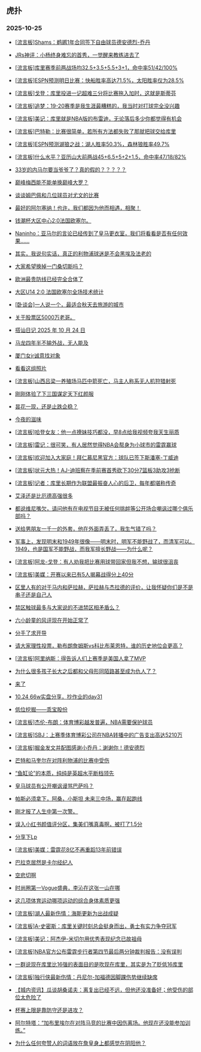 ## 虎扑 
### 2025-10-25

+ [[流言板]Shams：鹈鹕1年合同签下自由球员德安德烈-乔丹](https://bbs.hupu.com/635340271.html)

+ [JRs神评：小杨终身难忘的首秀，一觉醒来教练进去了](https://bbs.hupu.com/635336164.html)

+ [[流言板]库里赛季前两战场均32.5+3.5+5.5+3+1，命中率51/42/100%](https://bbs.hupu.com/635338693.html)

+ [[流言板]ESPN预测明日比赛：快船胜率高达71.5%，太阳胜率仅为28.5%](https://bbs.hupu.com/635336495.html)

+ [[流言板]戈登：库里投进一记超难三分将比赛拖入加时，这就是斯蒂芬](https://bbs.hupu.com/635336809.html)

+ [[流言板]追梦：19-20赛季是我生涯最糟糕的，我当时对打球完全没兴趣](https://bbs.hupu.com/635340097.html)

+ [[流言板]美记：库里就是NBA版的布雷迪，无论落后多少你都觉得有机会](https://bbs.hupu.com/635336323.html)

+ [[流言板]巴特勒：比赛很简单，若所有方法都失败了那就把球交给库里](https://bbs.hupu.com/635336254.html)

+ [[流言板]ESPN预测湖狼之战：湖人胜率50.3%，森林狼胜率49.7%](https://bbs.hupu.com/635336412.html)

+ [[流言板]什么水平？亚历山大前两战45+6.5+5+2+1.5，命中率47/18/82%](https://bbs.hupu.com/635337884.html)

+ [33岁的内马尔要当爷爷了？真的假的？？？？？](https://bbs.hupu.com/635332006.html)

+ [巅峰梅西能不能单换巅峰大罗？](https://bbs.hupu.com/635334519.html)

+ [谈谈姆巴佩和几位球员对尤文的比赛](https://bbs.hupu.com/635330436.html)

+ [最好的阿尔塞纳！也许，我们都因为他而相遇，相聚！](https://bbs.hupu.com/635335047.html)

+ [钱潮杯大区中心2:0法国欧塞尔。](https://bbs.hupu.com/635333922.html)

+ [Naninho：亚马尔的言论已经传到了皇马更衣室，我们将看看是否有任何效果……](https://bbs.hupu.com/635334008.html)

+ [其实，我说句实话，真正的利物浦球迷是不会黑埃及法老的](https://bbs.hupu.com/635334900.html)

+ [大家希望换掉一门桑切斯吗？](https://bbs.hupu.com/635331028.html)

+ [欧洲最贵防线已经完全合体了](https://bbs.hupu.com/635334048.html)

+ [大区U14 2:0 法国欧塞尔全场技术统计](https://bbs.hupu.com/635334725.html)

+ [[卧谈会]一人说一个，最适合秋天去旅游的城市](https://bbs.hupu.com/635337219.html)

+ [关于股票区5000万老哥。](https://bbs.hupu.com/635338526.html)

+ [搭讪日记 2025 年 10 月 24 日](https://bbs.hupu.com/635337001.html)

+ [马龙四年半不输外战，无人能及](https://bbs.hupu.com/635337156.html)

+ [厦门女jr诚意找对象](https://bbs.hupu.com/635336855.html)

+ [看看这组照片](https://bbs.hupu.com/635338187.html)

+ [[流言板]山西吕梁一养殖场马匹中箭死亡，马主人称系无人机狩猎射死](https://bbs.hupu.com/635338121.html)

+ [刚刚体验了下三国谋定天下红颜服](https://bbs.hupu.com/635337060.html)

+ [昙花一现，还是止跌企稳？](https://bbs.hupu.com/635338222.html)

+ [今夜的滋味](https://bbs.hupu.com/635339525.html)

+ [[流言板]哈登女友：他一点撩妹技巧都没，早8点给我视频夸我天生丽质](https://bbs.hupu.com/635340517.html)

+ [[流言板]雷记：很可笑，有人居然觉得NBA会帮身为小球市的雷霆赢球](https://bbs.hupu.com/635340321.html)

+ [[流言板]欢迎加入大家庭！拜仁慕尼黑官方：球队已签下斯潘塞-丁威迪](https://bbs.hupu.com/635338723.html)

+ [[流言板]状元大热！AJ-迪班察在季前赛首秀砍下30分7篮板3助攻3抢断](https://bbs.hupu.com/635338849.html)

+ [[流言板]记者：库里长期作为联盟最振奋人心的后卫，每年都堪称传奇](https://bbs.hupu.com/635336677.html)

+ [艾泽还是比厄德高强很多](https://bbs.hupu.com/635333520.html)

+ [都说维尼嘴欠，请问他有在电视节目无被任何挑衅等公开场合嘲讽过哪个俱乐部吗？](https://bbs.hupu.com/635336603.html)

+ [送给男朋友一千一的外套，他在外面弄丢了，我生气错了吗？ ​​​](https://bbs.hupu.com/635339273.html)

+ [军事上，发现明末和1949年很像——明末时，明军不能野战了，而清军可以。1949，也是国军不能野战，而我军擅长野战——为什么呢？](https://bbs.hupu.com/635338933.html)

+ [[流言板]阿龙-戈登：有人劝我把比赛用球带回家但我不想，输球很沮丧](https://bbs.hupu.com/635341200.html)

+ [[流言板]美媒：开赛以来已有5人揭幕战得分上40分](https://bbs.hupu.com/635340557.html)

+ [区里人有的对于马内和萨拉赫，萨拉赫与杰拉德的评价，让我怀疑你们是不是串子还是自己人](https://bbs.hupu.com/635339366.html)

+ [禁区触球最多与大家说的不进禁区相矛盾么？](https://bbs.hupu.com/635333513.html)

+ [六小龄童的风评现在开始正常了](https://bbs.hupu.com/635340354.html)

+ [分手了求开导](https://bbs.hupu.com/635340336.html)

+ [请大家理性投票，勒布朗詹姆斯vs科比布莱恩特，谁的历史地位会更高？](https://bbs.hupu.com/635339472.html)

+ [[流言板]阿里纳斯：得告诉人们上赛季是美国人拿了MVP](https://bbs.hupu.com/635340835.html)

+ [为什么很多孩子长大之后都和父母形同陌路甚至成为仇人了？](https://bbs.hupu.com/635341437.html)

+ [来了](https://bbs.hupu.com/635340529.html)

+ [10.24  66w实盘分享，抄作业的day31](https://bbs.hupu.com/635339876.html)

+ [低位挖掘——乖宝股份](https://bbs.hupu.com/635338942.html)

+ [[流言板]杰伦-布朗：体育博彩越发普遍，NBA需要保护球员](https://bbs.hupu.com/635341097.html)

+ [[流言板]SBJ：上赛季体育博彩公司在NBA转播中的广告支出高达5210万](https://bbs.hupu.com/635340394.html)

+ [[流言板]掘金发文并配图感谢小乔丹：谢谢你！德安德烈](https://bbs.hupu.com/635340639.html)

+ [芒特和马奎尔在对阵利物浦的比赛中受伤](https://bbs.hupu.com/635338571.html)

+ [“鱼缸论”的本质，纯纯是英超水平断档领先](https://bbs.hupu.com/635337841.html)

+ [皇马球员有公开嘲讽谩骂巴萨吗？](https://bbs.hupu.com/635335519.html)

+ [帕斯必须拿下，阿桑，小斯坦 未来三中场，赢在起跑线](https://bbs.hupu.com/635338918.html)

+ [刚才报了人生中第一次警。](https://bbs.hupu.com/635341511.html)

+ [误入小红书颜值评分区，集美们嘴真毒啊，被打了1.5分](https://bbs.hupu.com/635340224.html)

+ [分享下Lp](https://bbs.hupu.com/635341579.html)

+ [[流言板]美媒：雷霆花8亿不再重蹈13年前错误](https://bbs.hupu.com/635341696.html)

+ [巴拉克居然是卡尔经纪人](https://bbs.hupu.com/635339047.html)

+ [空悲切啊](https://bbs.hupu.com/635339299.html)

+ [时尚圈第一Vogue盛典，李沁在这张一山在哪](https://bbs.hupu.com/635341704.html)

+ [这几项体育运动哪项运动的综合身体素质更强](https://bbs.hupu.com/635341685.html)

+ [[流言板]湖人最新伤情：海斯更新为出战成疑](https://bbs.hupu.com/635341291.html)

+ [[流言板]A-史密斯：库里关键时刻总会挺身而出，勇士有实力争夺冠军](https://bbs.hupu.com/635341778.html)

+ [[流言板]美记：阿杰伊-米切尔用优秀表现纪念已故祖母](https://bbs.hupu.com/635341032.html)

+ [[流言板]NBA官方公布雷霆步行者第四节最后两分钟裁判报告：没有误判](https://bbs.hupu.com/635341893.html)

+ [一群说现在库里比16强的表面目的是吹现在库里，其实是为了贬低16库里](https://bbs.hupu.com/635341101.html)

+ [[流言板]独行侠最新伤情：丹尼尔-加福德因脚踝伤势继续缺席](https://bbs.hupu.com/635341600.html)

+ [【城内资讯】瓜谈胡桑诺夫：离复出已经不远，但他还没准备好；他受伤的部位太危险了](https://bbs.hupu.com/635337296.html)

+ [杯赛上限是靠防守还是进攻？](https://bbs.hupu.com/635336296.html)

+ [阿尔特塔：“加布里埃尔在对阵马竞的比赛中因伤离场。他现在还没能参加训练。”](https://bbs.hupu.com/635338983.html)

+ [为什么任何夸赞人的词语放在詹皇身上都感觉在阴阳他？](https://bbs.hupu.com/635341963.html)


